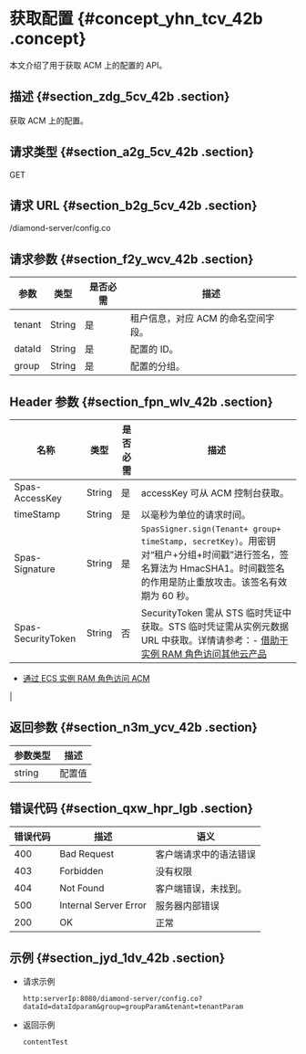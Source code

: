 # 获取配置 {#concept_yhn_tcv_42b .concept}

本文介绍了用于获取 ACM 上的配置的 API。

## 描述 {#section_zdg_5cv_42b .section}

获取 ACM 上的配置。

## 请求类型 {#section_a2g_5cv_42b .section}

GET

## 请求 URL {#section_b2g_5cv_42b .section}

/diamond-server/config.co

## 请求参数 {#section_f2y_wcv_42b .section}

|参数|类型|是否必需|描述|
|--|--|----|--|
|tenant|String|是|租户信息，对应 ACM 的命名空间字段。|
|dataId|String|是|配置的 ID。|
|group|String|是|配置的分组。|

## Header 参数 {#section_fpn_wlv_42b .section}

|名称|类型|是否必需|描述|
|--|--|----|--|
|Spas-AccessKey|String|是|accessKey 可从 ACM 控制台获取。|
|timeStamp|String|是|以毫秒为单位的请求时间。|
|Spas-Signature|String|是|`SpasSigner.sign(Tenant+ group+ timeStamp, secretKey)`。用密钥对“租户+分组+时间戳”进行签名，签名算法为 HmacSHA1。时间戳签名的作用是防止重放攻击。该签名有效期为 60 秒。|
|Spas-SecurityToken|String|否|SecurityToken 需从 STS 临时凭证中获取。STS 临时凭证需从实例元数据 URL 中获取。详情请参考：-   [借助于实例 RAM 角色访问其他云产品](https://www.alibabacloud.com/help/doc-detail/54579.htm)
-   [通过 ECS 实例 RAM 角色访问 ACM](https://www.alibabacloud.com/help/doc-detail/72013.htm)

|

## 返回参数 {#section_n3m_ycv_42b .section}

|参数类型|描述|
|----|--|
|string|配置值|

## 错误代码 {#section_qxw_hpr_lgb .section}

|错误代码|描述|语义|
|----|--|--|
|400|Bad Request|客户端请求中的语法错误|
|403|Forbidden|没有权限|
|404|Not Found|客户端错误，未找到。|
|500|Internal Server Error|服务器内部错误|
|200|OK|正常|

## 示例 {#section_jyd_1dv_42b .section}

-   请求示例

    ```
    http:serverIp:8080/diamond-server/config.co?dataId=dataIdparam&group=groupParam&tenant=tenantParam
    ```

-   返回示例

    ```
    contentTest
    ```


